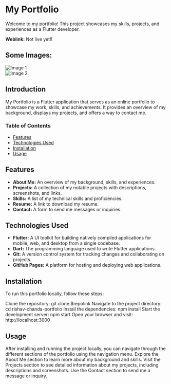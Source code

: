 # My Portfolio

Welcome to my portfolio! This project showcases my skills, projects, and experiences as a Flutter developer.

**Weblink:** Not live yet!!

## Some Images:

![Image 1](path/to/image1.png)  
![Image 2](path/to/image2.png)

## Introduction

My Portfolio is a Flutter application that serves as an online portfolio to showcase my work, skills, and achievements. It provides an overview of my background, displays my projects, and offers a way to contact me.

### Table of Contents
- [Features](#features)
- [Technologies Used](#technologies-used)
- [Installation](#installation)
- [Usage](#usage)

## Features
- **About Me:** An overview of my background, skills, and experiences.
- **Projects:** A collection of my notable projects with descriptions, screenshots, and links.
- **Skills:** A list of my technical skills and proficiencies.
- **Resume:** A link to download my resume.
- **Contact:** A form to send me messages or inquiries.

## Technologies Used
- **Flutter:** A UI toolkit for building natively compiled applications for mobile, web, and desktop from a single codebase.
- **Dart:** The programming language used to write Flutter applications.
- **Git:** A version control system for tracking changes and collaborating on projects.
- **GitHub Pages:** A platform for hosting and deploying web applications.

## Installation
To run this portfolio locally, follow these steps:

Clone the repository: git clone $repolink
Navigate to the project directory: cd rishav-chanda-portfolio
Install the dependencies: npm install
Start the development server: npm start
Open your browser and visit: http://localhost:3000

## Usage
After installing and running the project locally, you can navigate through the different sections of the portfolio using the navigation menu. Explore the About Me section to learn more about my background and skills. Visit the Projects section to see detailed information about my projects, including descriptions and screenshots. Use the Contact section to send me a message or inquiry.


